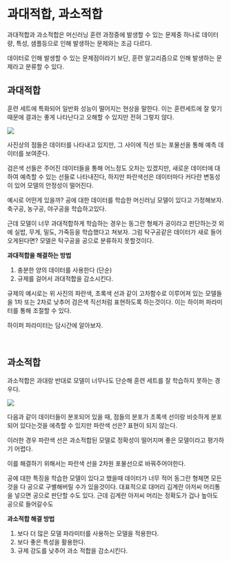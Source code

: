 # 과대적합, 과소적합

과대적합과 과소적합은 머신러닝 훈련 과정중에 발생할 수 있는 문제중 하나로 데이터량, 특성, 샘플등으로 인해 발생하는 문제와는 조금 다르다.

데이터로 인해 발생할 수 있는 문제점이라기 보단, 훈련 알고리즘으로 인해 발생하는 문제라고 분류할 수 있다.

## 과대적합

훈련 세트에 특화되어 일반화 성능이 떨어지는 현상을 말한다. 이는 훈련세트에 잘 맞기 때문에 결과는 좋게 나타난다고 오해할 수 있지만 전혀 그렇지 않다.

![](https://img1.daumcdn.net/thumb/R1280x0/?scode=mtistory2&fname=https%3A%2F%2Fblog.kakaocdn.net%2Fdna%2FLLGQ3%2Fbtq3mcEvOEY%2FAAAAAAAAAAAAAAAAAAAAAPyZ-NEA6AOqPLOC9akeo5oBJrrSNL2GM4ED9qfDmRFd%2Fimg.png%3Fcredential%3DyqXZFxpELC7KVnFOS48ylbz2pIh7yKj8%26expires%3D1759244399%26allow_ip%3D%26allow_referer%3D%26signature%3DuyzgaVb2s0u5sxyN8cuMorU6D5g%253D)

사진상의 점들은 데이터를 나타내고 있지만, 그 사이에 직선 또는 포물선을 통해 예측 데이터를 보여준다.

검은색 선들은 주어진 데이터들을 통해 어느정도 오차는 있겠지만, 새로운 데이터에 대하여 예측할 수 있는 선들로 나타내진다, 하지만 파란색선은 데이터마다 커다란 변동성이 있어 모델의 안정성이 떨어진다.

예시로 어떤게 있을까? 공에 대한 데이터를 학습한 머신러닝 모델이 있다고 가정해보자. 축구공, 농구공, 야구공을 학습하고있다. 

근데 모델이 너무 과대적합하게 학습하는 경우는 동그란 형체가 공이라고 판단하는것 외에 실밥, 무게, 밀도, 가죽등을 학습했다고 쳐보자. 그럼 탁구공같은 데이터가 새로 들어오게된다면? 모델은 탁구공을 공으로 분류하지 못할것이다.

**과대적합을 해결하는 방법**
1. 충분한 양의 데이터를 사용한다 (단순)
2. 규제를 걸어서 과대적합을 감소시킨다.

규제의 예시로는 위 사진의 파란색, 초록색 선과 같이 고차함수로 이루어져 있는 모델들을 1차 또는 2차로 낮추어 검은색 직선처럼 표현하도록 하는것이다. 이는 하이퍼 파라미터를 통해 조절할 수 있다.

하이퍼 파라미터는 담시간에 알아보자.


<br>

## 과소적합

과소적합은 과대랑 반대로 모델이 너무나도 단순해 훈련 세트를 잘 학습하지 못하는 경우다. 

![](https://img1.daumcdn.net/thumb/R1280x0/?scode=mtistory2&fname=https%3A%2F%2Fblog.kakaocdn.net%2Fdna%2FbL11gd%2Fbtq3mYZWvZ1%2FAAAAAAAAAAAAAAAAAAAAAKPC0KJ3bey_xldh8QQRLHu12Hqubs8qO1inMac7HicD%2Fimg.png%3Fcredential%3DyqXZFxpELC7KVnFOS48ylbz2pIh7yKj8%26expires%3D1759244399%26allow_ip%3D%26allow_referer%3D%26signature%3DdgRQqTDBxLkl5OQ%252FWVoFED13BPw%253D)

다음과 같이 데이터들이 분포되어 있을 때, 점들의 분포가 초록색 선이랑 비슷하게 분포되어 있다는것을 에측할 수 있지만 파란색 선은? 표현이 되지 않는다.

이러한 경우 파란색 선은 과소적합된 모델로 정확성이 떨어지며 좋은 모델이라고 평가하기 어렵다.

이를 해결하기 위해서는 파란색 선을 2차원 포물선으로 바꿔주어야한다.

공에 대한 특징을 학습한 모델이 있다고 했을때 데이터가 너무 적어 동그란 형체면 모든것을 다 공으로 구별해버릴 수가 있을것이다. 대표적으로 대머리 김계란 아저씨 머리통을 넣으면 공으로 판단할 수도 있다. 근데 김계란 아저씨 머리는 정확도가 겁나 높아도 공으로 들어갈수도

**과소적합 해결 방법**
1. 보다 더 많은 모델 파라미터를 사용하는 모델을 적용한다.
2. 보다 좋은 특성을 활용한다.
3. 규제 강도를 낮추어 과소 적합을 감소시킨다.

